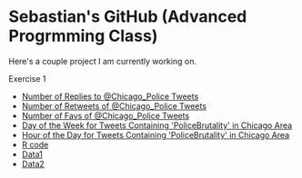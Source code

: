 # Sebastian's GitHub (Advanced Progrmming Class)

Here's a couple project I am currently working on.

Exercise 1
  - [Number of Replies to @Chicago_Police Tweets](Files/Plot1.pdf)
  - [Number of Retweets of @Chicago_Police Tweets](Files/Plot2.pdf)
  - [Number of Favs of @Chicago_Police Tweets](Files/Plot3.pdf)
  - [Day of the Week for Tweets Containing 'PoliceBrutality' in Chicago Area](Files/Plot4.pdf)
  - [Hour of the Day for Tweets Containing 'PoliceBrutality' in Chicago Area](Files/Plot5.pdf)
  - [R code](Files/Code.R)
  - [Data1](Files/Chicago_Police.csv)
  - [Data2](Files/CPD.csv)
